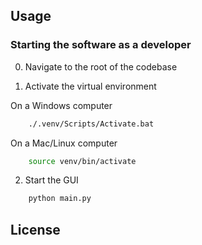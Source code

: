 ## Usage

### Starting the software as a developer

0. Navigate to the root of the codebase

1. Activate the virtual environment 

On a Windows computer
```sh
    ./.venv/Scripts/Activate.bat
```
On a Mac/Linux computer 
```sh
    source venv/bin/activate
```

2. Start the GUI
```sh
    python main.py
```

## License
